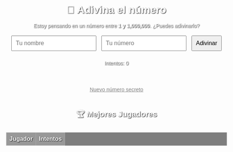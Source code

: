 <!DOCTYPE html>
<html lang="es">
<head>
  <meta charset="UTF-8">
  <title>Adivina el número</title>
  <style>
    body {
      font-family: Arial, sans-serif;
      text-align: center;
      background: url('https://images.unsplash.com/photo-1527333656061-9b1c00a2678b?auto=format&fit=crop&w=1470&q=80') no-repeat center center fixed;
      background-size: cover;
      margin: 50px auto;
      max-width: 600px;
      color: #ffffff;
      text-shadow: 1px 1px 2px black;
    }
    input, button {
      font-size: 1rem;
      padding: 10px;
      margin: 5px;
    }
    #mensaje {
      margin-top: 20px;
      font-size: 1.2rem;
    }
    #leyenda {
      margin-top: 10px;
      font-size: 1rem;
      color: yellow;
      font-weight: bold;
    }
    #reiniciar {
      margin-top: 30px;
      font-size: 0.9rem;
      color: gray;
      background: none;
      border: none;
      cursor: pointer;
      text-decoration: underline;
    }
    #reiniciar:hover {
      color: white;
    }
    table {
      width: 100%;
      border-collapse: collapse;
      margin-top: 30px;
      background-color: rgba(0, 0, 0, 0.5);
    }
    th, td {
      border: 1px solid #aaa;
      padding: 8px;
      color: white;
    }
    th {
      background-color: rgba(255, 255, 255, 0.2);
    }
  </style>
</head>
<body>
  <h1>🎯 Adivina el número</h1>
  <p>Estoy pensando en un número entre <strong>1 y 1,000,000</strong>. ¿Puedes adivinarlo?</p>

  <input type="text" id="nombre" placeholder="Tu nombre" />
  <input type="number" id="intento" placeholder="Tu número" />
  <button onclick="verificar()">Adivinar</button>

  <p id="mensaje"></p>
  <p id="intentos">Intentos: 0</p>
  <p id="leyenda"></p>
  <button id="reiniciar" onclick="generarNuevoNumero()">Nuevo número secreto</button>

  <!-- Tabla de puntuaciones -->
  <h2>🏆 Mejores Jugadores</h2>
  <table id="tablaPuntajes">
    <thead>
      <tr>
        <th>Jugador</th>
        <th>Intentos</th>
      </tr>
    </thead>
    <tbody>
      <!-- Aquí se agregarán las filas -->
    </tbody>
  </table>

  <!-- Confetti -->
  <script src="https://cdn.jsdelivr.net/npm/canvas-confetti@1.5.1/dist/confetti.browser.min.js"></script>

  <script>
    let numeroSecreto;
    let conteoIntentos = 0;
    let puntajes = [];

    function cargarPuntajes() {
      const datos = localStorage.getItem("puntajes");
      if (datos) {
        puntajes = JSON.parse(datos);
      }
      actualizarTabla();
    }

    function guardarPuntajes() {
      localStorage.setItem("puntajes", JSON.stringify(puntajes));
    }

    function generarNuevoNumero() {
      numeroSecreto = Math.floor(Math.random() * 1000000) + 1;
      conteoIntentos = 0;
      document.getElementById("mensaje").textContent = "🔁 Número secreto reiniciado. ¡Intenta adivinar el nuevo!";
      document.getElementById("intentos").textContent = "Intentos: 0";
      document.getElementById("intento").value = "";
      document.getElementById("nombre").value = "";
      document.getElementById("leyenda").textContent = "";
      document.getElementById("intento").focus();
    }

    function verificar() {
      const nombre = document.getElementById("nombre").value.trim();
      const valor = parseInt(document.getElementById("intento").value);
      const mensaje = document.getElementById("mensaje");
      const contador = document.getElementById("intentos");
      const leyenda = document.getElementById("leyenda");

      if (!nombre) {
        mensaje.textContent = "🪪 Escribe tu nombre antes de jugar.";
        return;
      }

      if (isNaN(valor)) {
        mensaje.textContent = "❌ Por favor, escribe un número válido.";
        return;
      }

      conteoIntentos++;
      contador.textContent = `Intentos: ${conteoIntentos}`;

      if (valor < numeroSecreto) {
        mensaje.textContent = "🔻 Muy bajo. Intenta otra vez.";
      } else if (valor > numeroSecreto) {
        mensaje.textContent = "🔺 Muy alto. Intenta otra vez.";
      } else {
        mensaje.textContent = `🎉 ¡Correcto, ${nombre}! El número era ${numeroSecreto}. Lo lograste en ${conteoIntentos} intentos.`;
        agregarAlaTabla(nombre, conteoIntentos);
        verificarSiEsRecord(conteoIntentos);
        lanzarConfeti();
      }

      document.getElementById("intento").value = "";
      document.getElementById("intento").focus();
    }

    function lanzarConfeti() {
      confetti({
        particleCount: 150,
        spread: 100,
        origin: { y: 0.6 }
      });
    }

    function agregarAlaTabla(nombre, intentos) {
      puntajes.push({nombre, intentos});
      puntajes.sort((a, b) => a.intentos - b.intentos);
      guardarPuntajes();
      actualizarTabla();
    }

    function actualizarTabla() {
      const tabla = document.getElementById("tablaPuntajes").getElementsByTagName("tbody")[0];
      tabla.innerHTML = "";
      puntajes.forEach(p => {
        const fila = tabla.insertRow();
        fila.insertCell(0).textContent = p.nombre;
        fila.insertCell(1).textContent = p.intentos;
      });
    }

    function verificarSiEsRecord(intentos) {
      const leyenda = document.getElementById("leyenda");
      if (puntajes.length > 1) {
        const mejor = puntajes[0].intentos;
        if (intentos <= mejor) {
          leyenda.textContent = "🏆 ¡Nuevo récord! Has superado al mejor jugador.";
        } else {
          leyenda.textContent = "";
        }
      } else {
        leyenda.textContent = "🎉 ¡Eres el primer jugador registrado!";
      }
    }

    window.onload = () => {
      cargarPuntajes();
      generarNuevoNumero();
    };
  </script>
</body>
</html>
